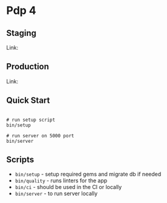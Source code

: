 # Pdp 4

## Staging

Link:

## Production

Link:

## Quick Start

```bash
```

```
# run setup script
bin/setup

# run server on 5000 port
bin/server
```

## Scripts

* `bin/setup` - setup required gems and migrate db if needed
* `bin/quality` - runs linters for the app
* `bin/ci` - should be used in the CI or locally
* `bin/server` - to run server locally

